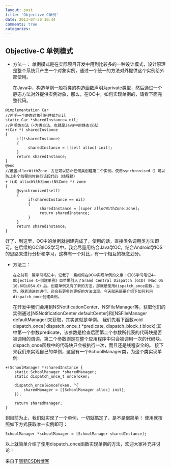 ```yaml
---
layout: post
title: 'Objective-C单例'
date: 2013-07-30 10:44
comments: true
categories: 
---
```

Objective-C 单例模式
------
- 方法一：
	单例模式是在实际项目开发中用到比较多的一种设计模式，设计原理是整个系统只产生一个对象实例，通过一个统一的方法对外提供这个实例给外部使用。
	
	在Java中，构造单例一般将类的构造函数声明为private类型，然后通过一个静态方法对外提供实例对象，那么，在OC中，如何实现单例的，请看下面完整代码。

```
@implementation Car
//声明一个静态对象引用并赋为nil
static Car *sharedInstance= nil;
//声明类方法（+为类方法，也就是Java中的静态方法）
+(Car *) sharedInstance
{
     if(!sharedInstance)
     {
          sharedInstance = [[self alloc] init];
     }
     return sharedInstance;
}
@end
//覆盖allocWithZone：方法可以防止任何类创建第二个实例。使用synchronized（）可以防止多个线程同时执行该段代码（线程锁）
+（id）allocWithZone:(NSZone *) zone
{
     @synchronized(self)
     {
          if(sharedInstance == nil)
          {
               sharedInstance = [super allocWithZone:zone];
               return sharedInstance;
          }
     }
     return sharedInstance;
}
```

   好了，到这里，OC中的单例就创建完成了，使用的话，直接类名调用类方法即可。在后续的OC和IOS学习中，我会尽量用结合Java学OC，结合Android学IOS的思路来进行分析和学习，这样有一个对比，有一个相互的概念划分。
	
- 方法二：

	  在之前有一篇学习笔记中，记载了一篇如何在OC中实现单例的文章：《IOS学习笔记4—Objective C—创建单例》自苹果引入了Grand Central Dispatch (GCD)（Mac OS 10.6和iOS4.0）后，创建单例又有了新的方法，那就是使用dispatch_once函数，当然，随着演进的进行，还会有更多的更好的方法出现。今天就来简要介绍下如何利用dispatch_once创建单例。
    在开发中我们会用到NSNotificationCenter、NSFileManager等，获取他们的实例通过[NSNotificationCenter defaultCenter]和[NSFileManager defaultManager]来获取，其实这就是单例。
我们先看下函数void dispatch_once( dispatch_once_t *predicate, dispatch_block_t block);其中第一个参数predicate，该参数是检查后面第二个参数所代表的代码块是否被调用的谓词，第二个参数则是在整个应用程序中只会被调用一次的代码块。dispach_once函数中的代码块只会被执行一次，而且还是线程安全的。
    接下来我们来实现自己的单例，这里有一个SchoolManager类，为这个类实现单例:
       
```
+(SchoolManager *)sharedInstance {
    static SchoolManager *sharedManager;
    static dispatch_once_t onceToken;
    
    dispatch_once(&onceToken, ^{
        sharedManager = [[SchoolManager alloc] init];
    });
    
    return sharedManager;
}
```

到目前为止，我们就实现了一个单例，一切就搞定了，是不是很简单！
使用就按照如下方式获取唯一实例即可：

`SchoolManager *schoolManager = [SchoolManager sharedInstance];`

以上就简单介绍了使用dispatch_once函数实现单例的方法，欢迎大家补充并讨论！

来自于[唐韧CSDN博客](http://blog.csdn.net/tangren03 '唐韧')